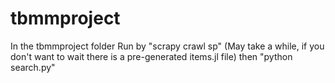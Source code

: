 # tbmmproject
In the tbmmproject folder
Run by "scrapy crawl sp" (May take a while, if you don't want to wait there is a pre-generated items.jl file)
then "python search.py"